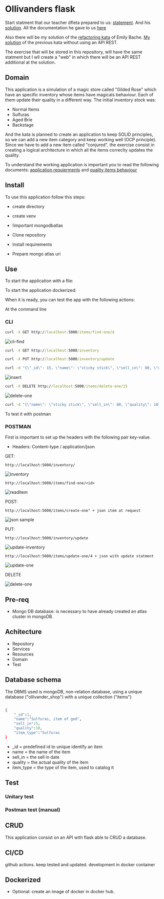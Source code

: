 # Ollivanders flask

Start statment that our teacher dfleta prepared to us: [statement](https://github.com/dfleta/ollivanders_shop). And his [solution](https://github.com/dfleta/ollivanders). All the documentation he gave to us [here](https://github.com/dfleta/flask-rest-ci-boilerplate)

Also there will be my solution of the [refactoring kata](https://github.com/emilybache/GildedRose-Refactoring-Kata/tree/main/python) of Emily Bache. [My solution](https://github.com/ClearCB/gildedrose-kata/tree/main/python) of the previous kata without using an API REST.

The exercise that will be stored in this repository, will have the same statment but I wll create a "web" in which there will be an API REST additional at the solution.

## Domain

This application is a simulation of a magic store called "Gilded Rose" which have an specific inventory whose items have magicals behaviour. Each of them update their quality in a different way. The initial inventory stock was:

* Normal Items
* Sulfuras
* Aged Brie
* Backstage

And the kata is planned to create an application to keep SOLID principles, so we can add a new item category and keep working well (OCP principle). Since we have to add a new item called "conjured", the exercise consist in creating a logical architecture in which all the items correclty updates the quality.  

To understand the working application is important you to read the following documents: [application requierments](./doc/OriginalRequirements.txt) and [quality items behaviour](./doc/qualityBehaviour.txt)

## Install

To use this application follow this steps:

* create directory
* create venv
* !important mongodbatlas

* Clone repository

* Install requirements

* Prepare mongo atlas uri

## Use

To start the application with a file:

To start the application dockerized:


When it is ready, you can test the app with the following actions:

At the command line

### CLI

```cmd
curl -X GET http://localhost:5000/items/find-one/4
```

![cli-find](./doc/img/cli_find.png)

```cmd
curl -X GET http://localhost:5000/inventory
```

```cmd
curl -X PUT http://localhost:5000/inventory/update
```

```cmd
curl -d "{\"_id\": 15, \"name\": \"sticky stick\", \"sell_in\": 80, \"quality\": 30, \"item_type\":\"Conjured\"}" -H "Content-Type: application/json" -X POST http://localhost:5000/items/create-one
```

![insert](./doc/img/cli_insert.png)

```cmd
curl -X DELETE http://localhost:5000/items/delete-one/15
```

![delete-one](./doc/img/cli_delete.png)

```cmd
curl -d "{\"name\": \"sticky stick\", \"sell_in\": 80, \"quality\": 10}" -H "Content-Type: application/json" -X PUT http://localhost:5000/items/update-one/4
```

To test it with postman

### POSTMAN

First is important to set up the headers with the following pair key-value.

* Headers: Content-type / application/json

GET:

```postman
http://localhost:5000/inventory/
```

![inventory](./doc/img/read-inventory.png)

```postman
http://localhost:5000/items/find-one/<id>
```

![readitem](./doc/img/read-item.png)

POST:

```postman
http://localhost:5000/items/create-one" + json item at request
```

![json sample](./doc/img/post-item.png)

PUT:

```postman
http://localhost:5000/inventory/update
```

![update-inventory](./doc/img/update-inventory.png)

```postman
http://localhost:5000/items/update-one/4 + json with update statment
```

![update-one](./doc/img/update-item.png)

DELETE

![delete-one](./doc/img/delete-item.png)

## Pre-req

* Mongo DB database: is necessary to have already created an atlas cluster in mongoDB.

## Achitecture

* Repository
* Services
* Resources
* Domain
* Test

## Database schema

The DBMS used is mongoDB, non-relation database, using a unique database ("ollivander_shop") with a unique collection ("items")

```python

{
    "_id":1,
    "name":"Sulfuras, item of god",
    "sell_in":5,
    "quality":10,
    "item_type":"Sulfuras
}
```

* _id = predefined id to unique identify an item
* name = the name of the item
* sell_in = the sell in date
* quality = the actual quality of the item
* item_type = the type of the item, used to catalog it

## Test

### Unitary test

### Postman test (manual)

## CRUD

This application consist on an API with flask able to CRUD a database.

## CI/CD

github actions. keep tested and updated. development in docker container

## Dockerized

* Optional: create an image of docker in docker hub.
